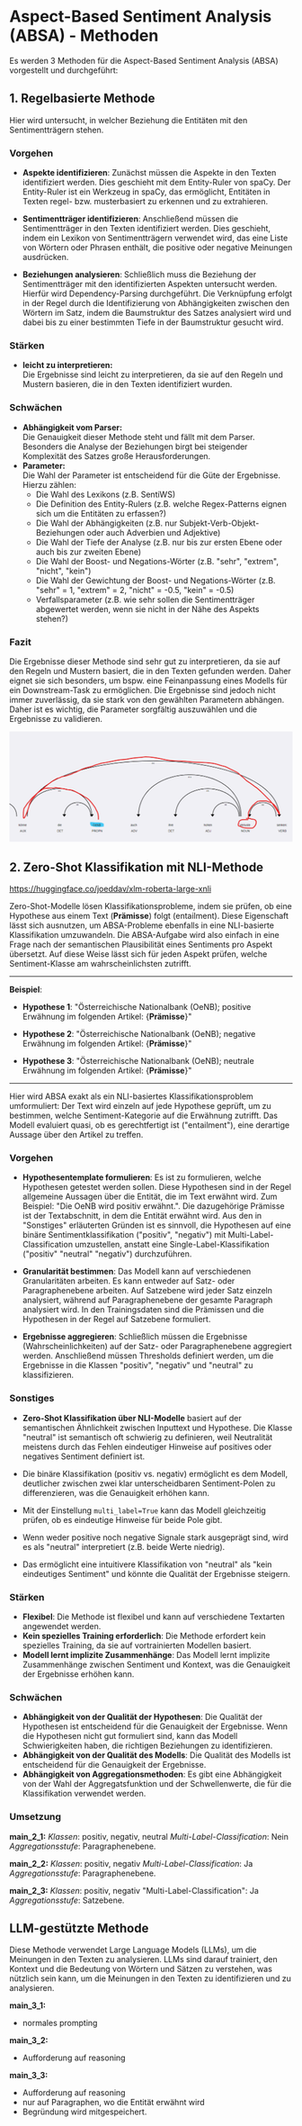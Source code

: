 
# Aspect-Based Sentiment Analysis (ABSA) - Methoden

Es werden 3 Methoden für die Aspect-Based Sentiment Analysis (ABSA) vorgestellt und durchgeführt:

## 1. **Regelbasierte Methode**

Hier wird untersucht, in welcher Beziehung die Entitäten mit den Sentimentträgern stehen. 

### Vorgehen

- **Aspekte identifizieren**: Zunächst müssen die Aspekte in den Texten identifiziert werden. Dies geschieht mit dem Entity-Ruler von spaCy. Der Entity-Ruler ist ein Werkzeug in spaCy, das ermöglicht, Entitäten in Texten regel- bzw. musterbasiert zu erkennen und zu extrahieren.

- **Sentimentträger identifizieren**: Anschließend müssen die Sentimentträger in den Texten identifiziert werden. Dies geschieht, indem ein Lexikon von Sentimentträgern verwendet wird, das eine Liste von Wörtern oder Phrasen enthält, die positive oder negative Meinungen ausdrücken.

- **Beziehungen analysieren**: Schließlich muss die Beziehung der Sentimentträger mit den identifizierten Aspekten untersucht werden. Hierfür wird Dependency-Parsing durchgeführt. Die Verknüpfung erfolgt in der Regel durch die Identifizierung von Abhängigkeiten zwischen den Wörtern im Satz, indem die Baumstruktur des Satzes analysiert wird und dabei bis zu einer bestimmten Tiefe in der Baumstruktur gesucht wird.

### Stärken

- **leicht zu interpretieren:**\
Die Ergebnisse sind leicht zu interpretieren, da sie auf den Regeln und Mustern basieren, die in den Texten identifiziert wurden.

### Schwächen

- **Abhängigkeit vom Parser:**\
Die Genauigkeit dieser Methode steht und fällt mit dem Parser. Besonders die Analyse der Beziehungen birgt bei steigender Komplexität des Satzes große Herausforderungen.
- **Parameter:**\
Die Wahl der Parameter ist entscheidend für die Güte der Ergebnisse. Hierzu zählen:
  - Die Wahl des Lexikons (z.B. SentiWS)
  - Die Definition des Entity-Rulers (z.B. welche Regex-Patterns eignen sich um die Entitäten zu erfassen?)
  - Die Wahl der Abhängigkeiten (z.B. nur Subjekt-Verb-Objekt-Beziehungen oder auch Adverbien und Adjektive)
  - Die Wahl der Tiefe der Analyse (z.B. nur bis zur ersten Ebene oder auch bis zur zweiten Ebene)
  - Die Wahl der Boost- und Negations-Wörter (z.B. "sehr", "extrem", "nicht", "kein")
  - Die Wahl der Gewichtung der Boost- und Negations-Wörter (z.B. "sehr" = 1, "extrem" = 2, "nicht" = -0.5, "kein" = -0.5)
  - Verfallsparameter (z.B. wie sehr sollen die Sentimentträger abgewertet werden, wenn sie nicht in der Nähe des Aspekts stehen?)

### Fazit

Die Ergebnisse dieser Methode sind sehr gut zu interpretieren, da sie auf den Regeln und Mustern basiert, die in den Texten gefunden werden.
Daher eignet sie sich besonders, um bspw. eine Feinanpassung eines Modells für ein Downstream-Task zu ermöglichen. Die Ergebnisse sind jedoch nicht immer zuverlässig, da sie stark von den gewählten Parametern abhängen. Daher ist es wichtig, die Parameter sorgfältig auszuwählen und die Ergebnisse zu validieren.

![Regelbasierte Methode](assets/method1.png)


## 2. **Zero-Shot Klassifikation mit NLI-Methode**

https://huggingface.co/joeddav/xlm-roberta-large-xnli

Zero-Shot-Modelle lösen Klassifikationsprobleme, indem sie prüfen, ob eine Hypothese aus einem Text (**Prämisse**) folgt (entailment). Diese Eigenschaft lässt sich ausnutzen, um ABSA-Probleme ebenfalls in eine NLI-basierte Klassifikation umzuwandeln. Die ABSA-Aufgabe wird also einfach in eine Frage nach der semantischen Plausibilität eines Sentiments pro Aspekt übersetzt. Auf diese Weise lässt sich für jeden Aspekt prüfen, welche Sentiment-Klasse am wahrscheinlichsten zutrifft.

____

**Beispiel**:

- **Hypothese 1**: "Österreichische Nationalbank (OeNB); positive Erwähnung im folgenden Artikel: {**Prämisse**}"

- **Hypothese 2**: "Österreichische Nationalbank (OeNB); negative Erwähnung im folgenden Artikel: {**Prämisse**}"

- **Hypothese 3**: "Österreichische Nationalbank (OeNB); neutrale Erwähnung im folgenden Artikel: {**Prämisse**}"

____

Hier wird ABSA exakt als ein NLI-basiertes Klassifikationsproblem umformuliert: Der Text wird einzeln auf jede Hypothese geprüft, um zu bestimmen, welche Sentiment-Kategorie auf die Erwähnung zutrifft. Das Modell evaluiert quasi, ob es gerechtfertigt ist ("entailment"), eine derartige Aussage über den Artikel zu treffen.

### Vorgehen

- **Hypothesentemplate formulieren**: Es ist zu formulieren, welche Hypothesen getestet werden sollen. Diese Hypothesen sind in der Regel allgemeine Aussagen über die Entität, die im Text erwähnt wird. Zum Beispiel: "Die OeNB wird positiv erwähnt.". Die dazugehörige Prämisse ist der Textabschnitt, in dem die Entität erwähnt wird. Aus den in "Sonstiges" erläuterten Gründen ist es sinnvoll, die Hypothesen auf eine binäre Sentimentklassifikation ("positiv", "negativ") mit Multi-Label-Classification umzustellen, anstatt eine Single-Label-Klassifikation ("positiv" "neutral" "negativ") durchzuführen.

- **Granularität bestimmen**: Das Modell kann auf verschiedenen Granularitäten arbeiten. Es kann entweder auf Satz- oder Paragraphenebene arbeiten. Auf Satzebene wird jeder Satz einzeln analysiert, während auf Paragraphenebene der gesamte Paragraph analysiert wird. In den Trainingsdaten sind die Prämissen und die Hypothesen in der Regel auf Satzebene formuliert.

- **Ergebnisse aggregieren**: Schließlich müssen die Ergebnisse (Wahrscheinlichkeiten) auf der Satz- oder Paragraphenebene aggregiert werden. Anschließend müssen Thresholds definiert werden, um die Ergebnisse in die Klassen "positiv", "negativ" und "neutral" zu klassifizieren.

### Sonstiges

- **Zero-Shot Klassifikation über NLI-Modelle** basiert auf der semantischen Ähnlichkeit zwischen Inputtext und Hypothese. Die Klasse "neutral" ist semantisch oft schwierig zu definieren, weil Neutralität meistens durch das Fehlen eindeutiger Hinweise auf positives oder negatives Sentiment definiert ist.

- Die binäre Klassifikation (positiv vs. negativ) ermöglicht es dem Modell, deutlicher zwischen zwei klar unterscheidbaren Sentiment-Polen zu differenzieren, was die Genauigkeit erhöhen kann.

- Mit der Einstellung `multi_label=True` kann das Modell gleichzeitig prüfen, ob es eindeutige Hinweise für beide Pole gibt.

- Wenn weder positive noch negative Signale stark ausgeprägt sind, wird es als "neutral" interpretiert (z.B. beide Werte niedrig).

- Das ermöglicht eine intuitivere Klassifikation von "neutral" als "kein eindeutiges Sentiment" und könnte die Qualität der Ergebnisse steigern.

### Stärken

- **Flexibel**: Die Methode ist flexibel und kann auf verschiedene Textarten angewendet werden.
- **Kein spezielles Training erforderlich**: Die Methode erfordert kein spezielles Training, da sie auf vortrainierten Modellen basiert.
- **Modell lernt implizite Zusammenhänge**: Das Modell lernt implizite Zusammenhänge zwischen Sentiment und Kontext, was die Genauigkeit der Ergebnisse erhöhen kann.

### Schwächen

- **Abhängigkeit von der Qualität der Hypothesen**: Die Qualität der Hypothesen ist entscheidend für die Genauigkeit der Ergebnisse. Wenn die Hypothesen nicht gut formuliert sind, kann das Modell Schwierigkeiten haben, die richtigen Beziehungen zu identifizieren.
- **Abhängigkeit von der Qualität des Modells**: Die Qualität des Modells ist entscheidend für die Genauigkeit der Ergebnisse.
- **Abhängigkeit von Aggregationsmethoden**: Es gibt eine Abhängigkeit von der Wahl der Aggregatsfunktion und der Schwellenwerte, die für die Klassifikation verwendet werden. 

### Umsetzung

**main_2_1:**
*Klassen*: positiv, negativ, neutral
*Multi-Label-Classification*: Nein
*Aggregationsstufe*: Paragraphenebene.

**main_2_2:**
*Klassen*: positiv, negativ
*Multi-Label-Classification*: Ja
*Aggregationsstufe*: Paragraphenebene.

**main_2_3:**
*Klassen*: positiv, negativ
"Multi-Label-Classification": Ja
*Aggregationsstufe*: Satzebene.


## **LLM-gestützte Methode**

Diese Methode verwendet Large Language Models (LLMs), um die Meinungen in den Texten zu analysieren. LLMs sind darauf trainiert, den Kontext und die Bedeutung von Wörtern und Sätzen zu verstehen, was nützlich sein kann, um die Meinungen in den Texten zu identifizieren und zu analysieren.

**main_3_1:**

- normales prompting

**main_3_2:**

- Aufforderung auf reasoning

**main_3_3:**

- Aufforderung auf reasoning
- nur auf Paragraphen, wo die Entität erwähnt wird
- Begründung wird mitgespeichert.